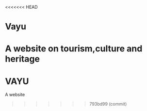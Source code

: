 <<<<<<< HEAD
# Vayu
A website on tourism,culture and heritage
=======
# VAYU
 A website
>>>>>>> 793bd99 (commit)
